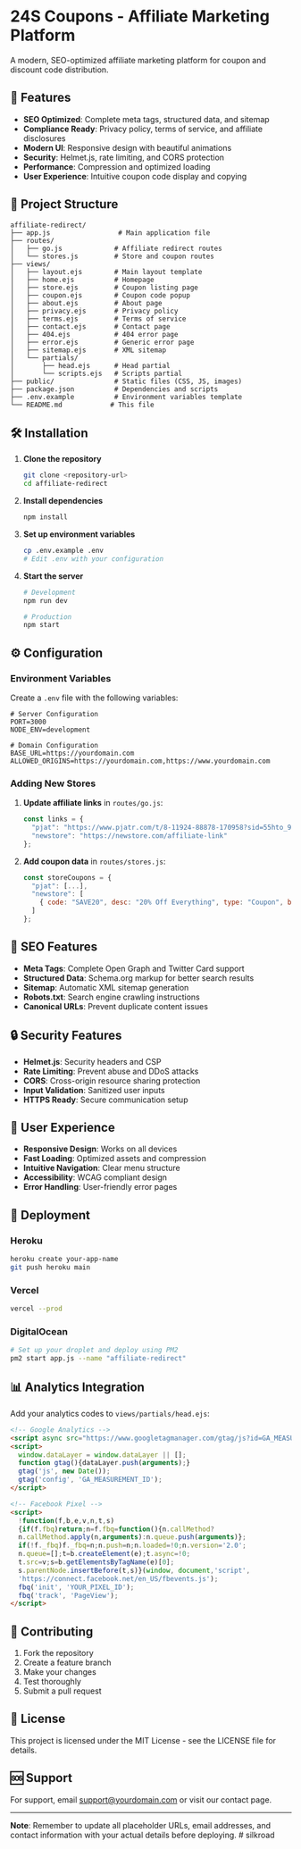 # 24S Coupons - Affiliate Marketing Platform

A modern, SEO-optimized affiliate marketing platform for coupon and discount code distribution.

## 🚀 Features

- **SEO Optimized**: Complete meta tags, structured data, and sitemap
- **Compliance Ready**: Privacy policy, terms of service, and affiliate disclosures
- **Modern UI**: Responsive design with beautiful animations
- **Security**: Helmet.js, rate limiting, and CORS protection
- **Performance**: Compression and optimized loading
- **User Experience**: Intuitive coupon code display and copying

## 📁 Project Structure

```
affiliate-redirect/
├── app.js                 # Main application file
├── routes/
│   ├── go.js             # Affiliate redirect routes
│   └── stores.js         # Store and coupon routes
├── views/
│   ├── layout.ejs        # Main layout template
│   ├── home.ejs          # Homepage
│   ├── store.ejs         # Coupon listing page
│   ├── coupon.ejs        # Coupon code popup
│   ├── about.ejs         # About page
│   ├── privacy.ejs       # Privacy policy
│   ├── terms.ejs         # Terms of service
│   ├── contact.ejs       # Contact page
│   ├── 404.ejs           # 404 error page
│   ├── error.ejs         # Generic error page
│   ├── sitemap.ejs       # XML sitemap
│   └── partials/
│       ├── head.ejs      # Head partial
│       └── scripts.ejs   # Scripts partial
├── public/               # Static files (CSS, JS, images)
├── package.json          # Dependencies and scripts
├── .env.example          # Environment variables template
└── README.md            # This file
```

## 🛠️ Installation

1. **Clone the repository**
   ```bash
   git clone <repository-url>
   cd affiliate-redirect
   ```

2. **Install dependencies**
   ```bash
   npm install
   ```

3. **Set up environment variables**
   ```bash
   cp .env.example .env
   # Edit .env with your configuration
   ```

4. **Start the server**
   ```bash
   # Development
   npm run dev
   
   # Production
   npm start
   ```

## ⚙️ Configuration

### Environment Variables

Create a `.env` file with the following variables:

```env
# Server Configuration
PORT=3000
NODE_ENV=development

# Domain Configuration
BASE_URL=https://yourdomain.com
ALLOWED_ORIGINS=https://yourdomain.com,https://www.yourdomain.com
```

### Adding New Stores

1. **Update affiliate links** in `routes/go.js`:
   ```javascript
   const links = {
     "pjat": "https://www.pjatr.com/t/8-11924-88878-170958?sid=55hto_91htec3t",
     "newstore": "https://newstore.com/affiliate-link"
   };
   ```

2. **Add coupon data** in `routes/stores.js`:
   ```javascript
   const storeCoupons = {
     "pjat": [...],
     "newstore": [
       { code: "SAVE20", desc: "20% Off Everything", type: "Coupon", brand: "newstore" }
     ]
   };
   ```

## 🎯 SEO Features

- **Meta Tags**: Complete Open Graph and Twitter Card support
- **Structured Data**: Schema.org markup for better search results
- **Sitemap**: Automatic XML sitemap generation
- **Robots.txt**: Search engine crawling instructions
- **Canonical URLs**: Prevent duplicate content issues

## 🔒 Security Features

- **Helmet.js**: Security headers and CSP
- **Rate Limiting**: Prevent abuse and DDoS attacks
- **CORS**: Cross-origin resource sharing protection
- **Input Validation**: Sanitized user inputs
- **HTTPS Ready**: Secure communication setup

## 📱 User Experience

- **Responsive Design**: Works on all devices
- **Fast Loading**: Optimized assets and compression
- **Intuitive Navigation**: Clear menu structure
- **Accessibility**: WCAG compliant design
- **Error Handling**: User-friendly error pages

## 🚀 Deployment

### Heroku
```bash
heroku create your-app-name
git push heroku main
```

### Vercel
```bash
vercel --prod
```

### DigitalOcean
```bash
# Set up your droplet and deploy using PM2
pm2 start app.js --name "affiliate-redirect"
```

## 📊 Analytics Integration

Add your analytics codes to `views/partials/head.ejs`:

```html
<!-- Google Analytics -->
<script async src="https://www.googletagmanager.com/gtag/js?id=GA_MEASUREMENT_ID"></script>
<script>
  window.dataLayer = window.dataLayer || [];
  function gtag(){dataLayer.push(arguments);}
  gtag('js', new Date());
  gtag('config', 'GA_MEASUREMENT_ID');
</script>

<!-- Facebook Pixel -->
<script>
  !function(f,b,e,v,n,t,s)
  {if(f.fbq)return;n=f.fbq=function(){n.callMethod?
  n.callMethod.apply(n,arguments):n.queue.push(arguments)};
  if(!f._fbq)f._fbq=n;n.push=n;n.loaded=!0;n.version='2.0';
  n.queue=[];t=b.createElement(e);t.async=!0;
  t.src=v;s=b.getElementsByTagName(e)[0];
  s.parentNode.insertBefore(t,s)}(window, document,'script',
  'https://connect.facebook.net/en_US/fbevents.js');
  fbq('init', 'YOUR_PIXEL_ID');
  fbq('track', 'PageView');
</script>
```

## 🤝 Contributing

1. Fork the repository
2. Create a feature branch
3. Make your changes
4. Test thoroughly
5. Submit a pull request

## 📄 License

This project is licensed under the MIT License - see the LICENSE file for details.

## 🆘 Support

For support, email support@yourdomain.com or visit our contact page.

---

**Note**: Remember to update all placeholder URLs, email addresses, and contact information with your actual details before deploying. # silkroad
